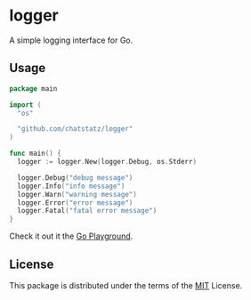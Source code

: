 # logger

A simple logging interface for Go.

## Usage

```go
package main

import (
  "os"

  "github.com/chatstatz/logger"
)

func main() {
  logger := logger.New(logger.Debug, os.Stderr)

  logger.Debug("debug message")
  logger.Info("info message")
  logger.Warn("warning message")
  logger.Error("error message")
  logger.Fatal("fatal error message")
}
```

Check it out it the [Go Playground](https://play.golang.org/p/bH9G8TJ-_6U).

## License

This package is distributed under the terms of the [MIT](LICENSE) License.
